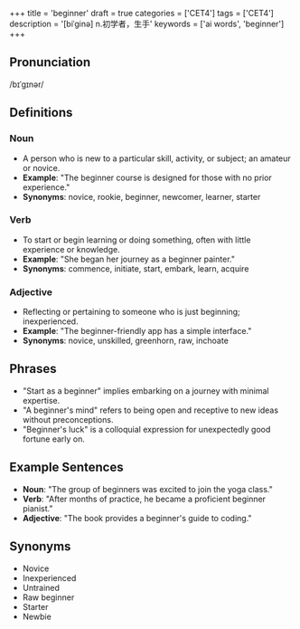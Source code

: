 +++
title = 'beginner'
draft = true
categories = ['CET4']
tags = ['CET4']
description = '[biˈginə] n.初学者，生手'
keywords = ['ai words', 'beginner']
+++

## Pronunciation
/bɪˈɡɪnər/

## Definitions
### Noun
- A person who is new to a particular skill, activity, or subject; an amateur or novice.
- **Example**: "The beginner course is designed for those with no prior experience."
- **Synonyms**: novice, rookie, beginner, newcomer, learner, starter

### Verb
- To start or begin learning or doing something, often with little experience or knowledge.
- **Example**: "She began her journey as a beginner painter."
- **Synonyms**: commence, initiate, start, embark, learn, acquire

### Adjective
- Reflecting or pertaining to someone who is just beginning; inexperienced.
- **Example**: "The beginner-friendly app has a simple interface."
- **Synonyms**: novice, unskilled, greenhorn, raw, inchoate

## Phrases
- "Start as a beginner" implies embarking on a journey with minimal expertise.
- "A beginner's mind" refers to being open and receptive to new ideas without preconceptions.
- "Beginner's luck" is a colloquial expression for unexpectedly good fortune early on.

## Example Sentences
- **Noun**: "The group of beginners was excited to join the yoga class."
- **Verb**: "After months of practice, he became a proficient beginner pianist."
- **Adjective**: "The book provides a beginner's guide to coding."

## Synonyms
- Novice
- Inexperienced
- Untrained
- Raw beginner
- Starter
- Newbie
